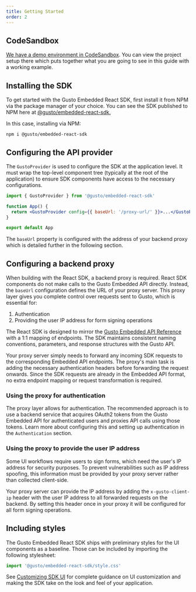 ```yaml
---
title: Getting Started
order: 2
---
```


## CodeSandbox

[We have a demo environment in CodeSandbox](https://codesandbox.io/p/devbox/happy-ardinghelli-nzpslw?file=%2Fsrc%2FApp.jsx). You can view the project setup there which puts together what you are going to see in this guide with a working example.

## Installing the SDK

To get started with the Gusto Embedded React SDK, first install it from NPM via the package manager of your choice. You can see the SDK published to NPM here at [@gusto/embedded-react-sdk.](https://www.npmjs.com/package/@gusto/embedded-react-sdk)

In this case, installing via NPM:

```
npm i @gusto/embedded-react-sdk
```

## Configuring the API provider

The `GustoProvider` is used to configure the SDK at the application level. It must wrap the top-level component tree (typically at the root of the application) to ensure SDK components have access to the necessary configurations.

```jsx
import { GustoProvider } from '@gusto/embedded-react-sdk'

function App() {
  return <GustoProvider config={{ baseUrl: '/proxy-url/' }}>...</GustoProvider>
}

export default App
```

The `baseUrl` property is configured with the address of your backend proxy which is detailed further in the following section.

## Configuring a backend proxy

When building with the React SDK, a backend proxy is required. React SDK components do not make calls to the Gusto Embedded API directly. Instead, the `baseUrl` configuration defines the URL of your proxy server. This proxy layer gives you complete control over requests sent to Gusto, which is essential for:

1. Authentication
2. Providing the user IP address for form signing operations

The React SDK is designed to mirror the [Gusto Embedded API Reference](https://docs.gusto.com/embedded-payroll/reference/whats-new-in-v2024-04-01) with a 1:1 mapping of endpoints. The SDK maintains consistent naming conventions, parameters, and response structures with the Gusto API.

Your proxy server simply needs to forward any incoming SDK requests to the corresponding Embedded API endpoints. The proxy's main task is adding the necessary authentication headers before forwarding the request onwards. Since the SDK requests are already in the Embedded API format, no extra endpoint mapping or request transformation is required.

### Using the proxy for authentication

The proxy layer allows for authentication. The recommended approach is to use a backend service that acquires OAuth2 tokens from the Gusto Embedded API for authenticated users and proxies API calls using those tokens. Learn more about configuring this and setting up authentication in the `Authentication` section.

### Using the proxy to provide the user IP address

Some UI workflows require users to sign forms, which need the user's IP address for security purposes. To prevent vulnerabilities such as IP address spoofing, this information must be provided by your proxy server rather than collected client-side.

Your proxy server can provide the IP address by adding the `x-gusto-client-ip` header with the user IP address to all forwarded requests on the backend. By setting this header once in your proxy it will be configured for all form signing operations.

## Including styles

The Gusto Embedded React SDK ships with preliminary styles for the UI components as a baseline. Those can be included by importing the following stylesheet:

```typescript
import '@gusto/embedded-react-sdk/style.css'
```

See [Customizing SDK UI](../integration-guide/customizing-sdk-ui) for complete guidance on UI customization and making the SDK take on the look and feel of your application.
